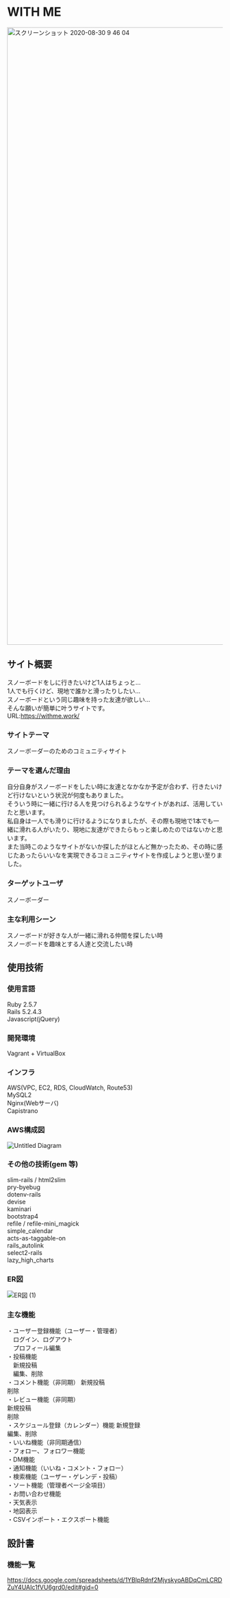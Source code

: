 # WITH ME
<img width="1440" alt="スクリーンショット 2020-08-30 9 46 04" src="https://user-images.githubusercontent.com/62163875/91648711-e7578f00-eaa5-11ea-933c-eb7ba3b1e105.png">

## サイト概要
スノーボードをしに行きたいけど1人はちょっと…<br>
1人でも行くけど、現地で誰かと滑ったりしたい…<br>
スノーボードという同じ趣味を持った友達が欲しい…<br>
そんな願いが簡単に叶うサイトです。<br>
URL:https://withme.work/


### サイトテーマ
スノーボーダーのためのコミュニティサイト


### テーマを選んだ理由
自分自身がスノーボードをしたい時に友達となかなか予定が合わず、行きたいけど行けないという状況が何度もありました。<br>
そういう時に一緒に行ける人を見つけられるようなサイトがあれば、活用していたと思います。<br>
私自身は一人でも滑りに行けるようになりましたが、その際も現地で1本でも一緒に滑れる人がいたり、現地に友達ができたらもっと楽しめたのではないかと思います。<br>
また当時このようなサイトがないか探したがほとんど無かったため、その時に感じたあったらいいなを実現できるコミュニティサイトを作成しようと思い至りました。


### ターゲットユーザ
スノーボーダー


### 主な利用シーン
スノーボードが好きな人が一緒に滑れる仲間を探したい時<br>
スノーボードを趣味とする人達と交流したい時

## 使用技術

### 使用言語
Ruby 2.5.7</br>
Rails 5.2.4.3</br>
Javascript(jQuery)</br>

### 開発環境
Vagrant + VirtualBox

### インフラ
AWS(VPC, EC2, RDS, CloudWatch, Route53)<br>
MySQL2<br>
Nginx(Webサーバ)<br>
Capistrano

### AWS構成図
![Untitled Diagram](https://user-images.githubusercontent.com/62163875/91648806-d78c7a80-eaa6-11ea-8f03-dd835d795723.png)

### その他の技術(gem 等)
slim-rails / html2slim<br>
pry-byebug<br>
dotenv-rails<br>
devise<br>
kaminari<br>
bootstrap4<br>
refile / refile-mini_magick<br>
simple_calendar<br>
acts-as-taggable-on<br>
rails_autolink<br>
select2-rails<br>
lazy_high_charts<br>

### ER図
![ER図 (1)](https://user-images.githubusercontent.com/62163875/91648848-8fba2300-eaa7-11ea-807b-e73ab0d43d41.png)

### 主な機能
・ユーザー登録機能（ユーザー・管理者）<br>
　ログイン、ログアウト<br>
　プロフィール編集<br>
・投稿機能<br>
　新規投稿<br>
　編集、削除<br>
・コメント機能（非同期）
  新規投稿<br>
  削除<br>
・レビュー機能（非同期）<br>
  新規投稿<br>
  削除<br>
・スケジュール登録（カレンダー）機能
  新規登録<br>
  編集、削除<br>
・いいね機能（非同期通信）<br>
・フォロー、フォロワー機能<br>
・DM機能<br>
・通知機能（いいね・コメント・フォロー）<br>
・検索機能（ユーザー・ゲレンデ・投稿）<br>
・ソート機能（管理者ページ全項目）<br>
・お問い合わせ機能<br>
・天気表示<br>
・地図表示<br>
・CSVインポート・エクスポート機能<br>


## 設計書

### 機能一覧
https://docs.google.com/spreadsheets/d/1YBlpRdnf2MjyskyoABDqCmLCRDZuY4UAIc1fVU6grd0/edit#gid=0

